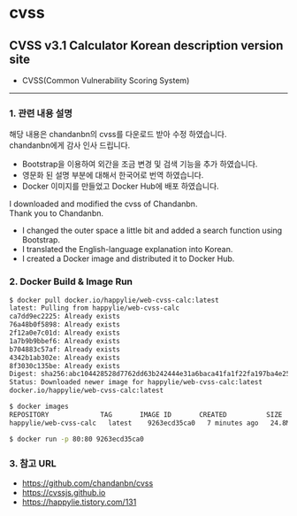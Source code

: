 # cvss
## CVSS v3.1 Calculator Korean description version site
- CVSS(Common Vulnerability Scoring System)
<hr>

### 1. 관련 내용 설명
해당 내용은 chandanbn의 cvss를 다운로드 받아 수정 하였습니다.
<br>
chandanbn에게 감사 인사 드립니다.
- Bootstrap을 이용하여 외간을 조금 변경 및 검색 기능을 추가 하였습니다. 
- 영문화 된 설명 부분에 대해서 한국어로 번역 하였습니다.
- Docker 이미지를 만들었고 Docker Hub에 배포 하였습니다. 

I downloaded and modified the cvss of Chandanbn.
<br>
Thank you to Chandanbn.
- I changed the outer space a little bit and added a search function using Bootstrap. 
- I translated the English-language explanation into Korean.
- I created a Docker image and distributed it to Docker Hub.

### 2. Docker Build & Image Run
```bash
$ docker pull docker.io/happylie/web-cvss-calc:latest
latest: Pulling from happylie/web-cvss-calc
ca7dd9ec2225: Already exists
76a48b0f5898: Already exists
2f12a0e7c01d: Already exists
1a7b9b9bbef6: Already exists
b704883c57af: Already exists
4342b1ab302e: Already exists
8f3030c135be: Already exists
Digest: sha256:abc104428528d7762dd63b242444e31a6baca41fa1f22fa197ba4e25e3b18a5c
Status: Downloaded newer image for happylie/web-cvss-calc:latest
docker.io/happylie/web-cvss-calc:latest

$ docker images
REPOSITORY             TAG       IMAGE ID       CREATED          SIZE
happylie/web-cvss-calc   latest    9263ecd35ca0   7 minutes ago   24.8MB

$ docker run -p 80:80 9263ecd35ca0
```

### 3. 참고 URL
- https://github.com/chandanbn/cvss
- https://cvssjs.github.io
- https://happylie.tistory.com/131